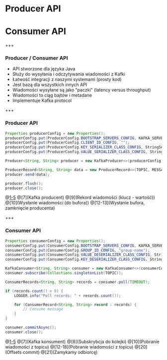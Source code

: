 
# Producer API
# Consumer API

+++
### Producer / Consumer API
* API stworzone dla języka Java
* Służy do wysyłania i odczytywania wiadomości z Kafki
* Łatwość integracji z naszymi systemami (prosty kod)
* Jest bazą dla wszystkich innych API
* Wiadomości wysyłane są jako "paczki" (latency versus throughput)
* Wiadomości to ciąg bajtów i metadane
* Implementuje Kafka protocol




+++
### Producer API
~~~java
Properties producerConfig = new Properties();
producerConfig.put(ProducerConfig.BOOTSTRAP_SERVERS_CONFIG, KAFKA_SERVER);
producerConfig.put(ProducerConfig.CLIENT_ID_CONFIG, "");
producerConfig.put(ProducerConfig.KEY_SERIALIZER_CLASS_CONFIG, StringSerializer.class.getName());
producerConfig.put(ProducerConfig.VALUE_SERIALIZER_CLASS_CONFIG, StringSerializer.class.getName());

Producer<String, String> producer = new KafkaProducer<>(producerConfig);

ProducerRecord<String, String> data = new ProducerRecord<>(TOPIC, MESSAGE_ID, "Message text...");
producer.send(data);

producer.flush();
producer.close();
~~~
@[1-5](Konfiguracja)
@[7](Kafka producent)
@[9](Rekord wiadomośći (klucz - wartość))
@[10](Wysłanie wiadomości (do bufora))
@[12-13](Wysłanie bufora, zamknięcie producenta)



+++
### Consumer API
~~~java
Properties consumerConfig = new Properties();
consumerConfig.put(ConsumerConfig.BOOTSTRAP_SERVERS_CONFIG, KAFKA_SERVER);
consumerConfig.put(ConsumerConfig.GROUP_ID_CONFIG, "group-name");
consumerConfig.put(ConsumerConfig.VALUE_DESERIALIZER_CLASS_CONFIG, StringDeserializer.class.getCanonicalName());
consumerConfig.put(ConsumerConfig.KEY_DESERIALIZER_CLASS_CONFIG, StringDeserializer.class.getCanonicalName());

KafkaConsumer<String, String> consumer = new KafkaConsumer<>(consumerConfig);
consumer.subscribe(Collections.singletonList(TOPIC));

ConsumerRecords<String, String> records = consumer.poll(TIMEOUT);

if (records.count() > 0) {
    LOGGER.info("Poll records: " + records.count());

    for (ConsumerRecord<String, String> record : records) {
        // Consume message
    }
}

consumer.commitAsync();
consumer.close();
~~~
@[1-5](Konfiguracja)
@[7](Kafka konsument)
@[8](Subskrybcja do kolejki)
@[10](Pobranie wiadomości z topicu)
@[12-18](Pobranie wiadomości z topicu)
@[20](Offsets commit)
@[21](Zamykamy odbiorcę)

